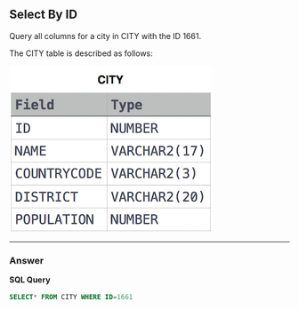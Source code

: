 ## Select By ID

Query all columns for a city in CITY with the ID 1661.

The CITY table is described as follows:

![Alt text](../Image/Select_By_ID.png)

****

### Answer

**SQL Query**

```sql
SELECT* FROM CITY WHERE ID=1661
```
